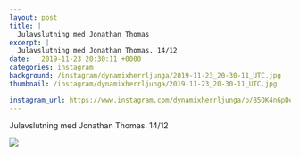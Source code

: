 ```yaml
---
layout: post
title: |
  Julavslutning med Jonathan Thomas
excerpt: |
  Julavslutning med Jonathan Thomas. 14/12
date:   2019-11-23 20:30:11 +0000
categories: instagram
background: /instagram/dynamixherrljunga/2019-11-23_20-30-11_UTC.jpg
thumbnail: /instagram/dynamixherrljunga/2019-11-23_20-30-11_UTC.jpg

instagram_url: https://www.instagram.com/dynamixherrljunga/p/B5OK4nGpDe-
---
```

Julavslutning med Jonathan Thomas. 14/12



<img src='/www-dynamix-herrljunga/instagram/dynamixherrljunga/2019-11-23_20-30-11_UTC.jpg' class='img-fluid' />
